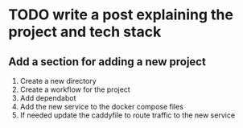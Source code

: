 # TODO write a post explaining the project and tech stack

## Add a section for adding a new project

1. Create a new directory
2. Create a workflow for the project
3. Add dependabot
4. Add the new service to the docker compose files
5. If needed update the caddyfile to route traffic to the new service
